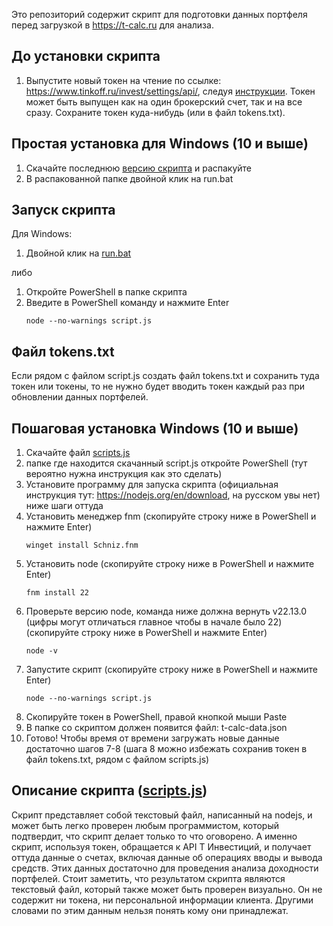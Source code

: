 Это репозиторий содержит скрипт для подготовки данных портфеля перед загрузкой в https://t-calc.ru для анализа.

## До установки скрипта
1. Выпустите новый токен на чтение по ссылке: https://www.tinkoff.ru/invest/settings/api/, следуя [инструкции](https://t-calc.ru/docs/get-token/). Токен может быть выпущен как на один брокерский счет, так и на все сразу.
   Сохраните токен куда-нибудь (или в файл tokens.txt).

## Простая установка для Windows (10 и выше)
1. Скачайте последнюю [версию скрипта](https://github.com/jeckep/t-calc-scripts/archive/refs/tags/v0.1.zip) и распакуйте
2. В распакованной папке двойной клик на run.bat

## Запуск скрипта
Для Windows:
1. Двойной клик на [run.bat](./run.bat)

либо 
1. Откройте PowerShell в папке скрипта
2. Введите в PowerShell команду и нажмите Enter
    ```
    node --no-warnings script.js 
    ```
## Файл tokens.txt
Если рядом с файлом script.js создать файл tokens.txt и сохранить туда токен или токены,
то не нужно будет вводить токен каждый раз при обновлении данных портфелей.

## Пошаговая установка Windows (10 и выше)

1. Скачайте файл [scripts.js](./script.js) 
2. папке где находится скачанный script.js откройте PowerShell (тут вероятно нужна инструкция как это сделать)
3. Установите программу для запуска скрипта (официальная инструкция тут: https://nodejs.org/en/download, на русском увы нет) ниже шаги оттуда
4. Установить менеджер fnm (скопируйте строку ниже в PowerShell и нажмите Enter) 
    ```
    winget install Schniz.fnm  
    ```
5. Установить node (скопируйте строку ниже в PowerShell и нажмите Enter)
    ```
    fnm install 22  
    ```
6. Проверьте версию node, команда ниже должна вернуть v22.13.0 (цифры могут отличаться главное чтобы в начале было 22) (скопируйте строку ниже в PowerShell и нажмите Enter)
    ```
    node -v  
    ```
7. Запустите скрипт (скопируйте строку ниже в PowerShell и нажмите Enter)   
    ```
    node --no-warnings script.js 
    ```
8. Скопируйте токен в PowerShell, правой кнопкой мыши Paste
9. В папке со скриптом должен появится файл: t-calc-data.json
10. Готово! Чтобы время от времени загружать новые данные достаточно шагов 7-8 (шага 8 можно избежать сохранив токен в файл tokens.txt, рядом с файлом scripts.js)

   
## Описание скрипта ([scripts.js](./script.js))

Скрипт представляет собой текстовый файл, написанный на nodejs, и может быть легко проверен любым программистом,
который подтвердит, что скрипт делает только то что оговорено. А именно скрипт, используя токен, обращается к API Т Инвестиций,
и получает оттуда данные о счетах, включая данные об операциях вводы и вывода средств.
Этих данных достаточно для проведения анализа доходности портфелей. Стоит заметить, что результатом скрипта являются текстовый файл,
который также может быть проверен визуально. Он не содержит ни токена, ни персональной информации клиента.
Другими словами по этим данным нельзя понять кому они принадлежат.

